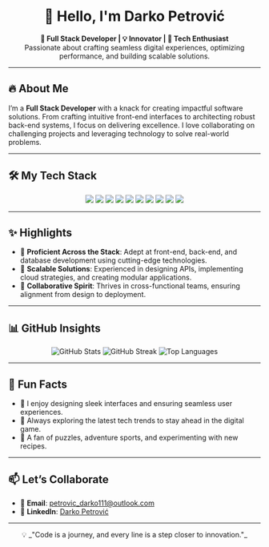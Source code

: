 <h1 align="center">👋 Hello, I'm Darko Petrović</h1>
<p align="center">
  <strong>🚀 Full Stack Developer | 💡 Innovator | 🌟 Tech Enthusiast</strong><br>
  Passionate about crafting seamless digital experiences, optimizing performance, and building scalable solutions.
</p>

---

## 🔥 About Me  

I’m a **Full Stack Developer** with a knack for creating impactful software solutions. From crafting intuitive front-end interfaces to architecting robust back-end systems, I focus on delivering excellence. I love collaborating on challenging projects and leveraging technology to solve real-world problems.

---

## 🛠️ My Tech Stack  

<div align="center">
  <img src="https://img.shields.io/badge/-JavaScript-F7DF1E?logo=javascript&logoColor=black&style=for-the-badge" />
  <img src="https://img.shields.io/badge/-Python-3776AB?logo=python&logoColor=white&style=for-the-badge" />
  <img src="https://img.shields.io/badge/-Java-007396?logo=java&logoColor=white&style=for-the-badge" />
  <img src="https://img.shields.io/badge/-React-61DAFB?logo=react&logoColor=black&style=for-the-badge" />
  <img src="https://img.shields.io/badge/-Node.js-339933?logo=node.js&logoColor=white&style=for-the-badge" />
  <img src="https://img.shields.io/badge/-Laravel-FF2D20?logo=laravel&logoColor=white&style=for-the-badge" />
  <img src="https://img.shields.io/badge/-AWS-FF9900?logo=amazon-aws&logoColor=white&style=for-the-badge" />
  <img src="https://img.shields.io/badge/-Django-092E20?logo=django&logoColor=white&style=for-the-badge" />
  <img src="https://img.shields.io/badge/-MySQL-4479A1?logo=mysql&logoColor=white&style=for-the-badge" />
  <img src="https://img.shields.io/badge/-PostgreSQL-336791?logo=postgresql&logoColor=white&style=for-the-badge" />
</div>

---

## ✨ Highlights  

- 🔧 **Proficient Across the Stack**: Adept at front-end, back-end, and database development using cutting-edge technologies.  
- 🚀 **Scalable Solutions**: Experienced in designing APIs, implementing cloud strategies, and creating modular applications.  
- 🤝 **Collaborative Spirit**: Thrives in cross-functional teams, ensuring alignment from design to deployment.  

---

## 📊 GitHub Insights  

<div align="center">
  <img src="https://github-readme-stats.vercel.app/api?username=darko-petrovic&show_icons=true&theme=react" alt="GitHub Stats" />
  <img src="https://streak-stats.demolab.com?user=darko-petrovic&theme=react&hide_border=true" alt="GitHub Streak" />
  <img src="https://github-readme-stats.vercel.app/api/top-langs/?username=darko-petrovic&layout=compact&theme=react" alt="Top Languages" />
</div>

---

## 🌱 Fun Facts  

- 🎨 I enjoy designing sleek interfaces and ensuring seamless user experiences.  
- 🌟 Always exploring the latest tech trends to stay ahead in the digital game.  
- 🧩 A fan of puzzles, adventure sports, and experimenting with new recipes.  

---

## 📫 Let’s Collaborate  

- 📧 **Email**: [petrovic_darko111@outlook.com](mailto:petrovic_darko111@outlook.com)  
- 🔗 **LinkedIn**: [Darko Petrović](https://www.linkedin.com/in/darko-petrovi%C4%87-54a1aa307/)  

---

<p align="center">
  💡 _"Code is a journey, and every line is a step closer to innovation."_  
</p>
